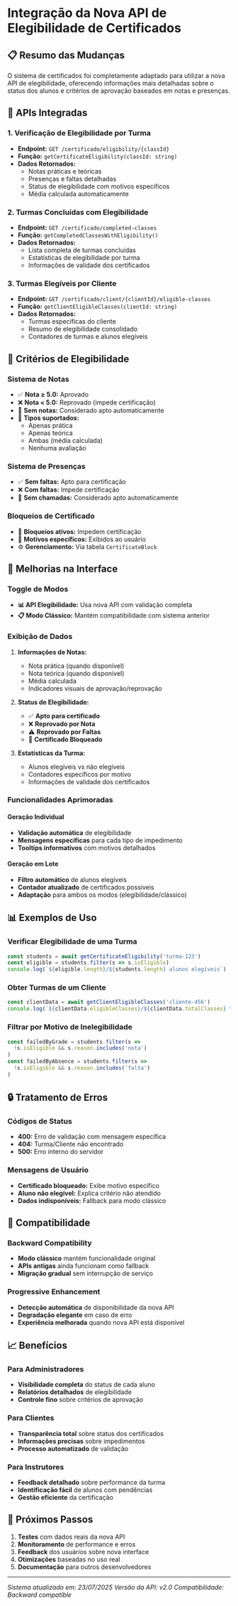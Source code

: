 # Integração da Nova API de Elegibilidade de Certificados

## 📋 Resumo das Mudanças

O sistema de certificados foi completamente adaptado para utilizar a nova API de elegibilidade, oferecendo informações mais detalhadas sobre o status dos alunos e critérios de aprovação baseados em notas e presenças.

## 🔄 APIs Integradas

### 1. Verificação de Elegibilidade por Turma
- **Endpoint:** `GET /certificado/eligibility/{classId}`
- **Função:** `getCertificateEligibility(classId: string)`
- **Dados Retornados:**
  - Notas práticas e teóricas
  - Presenças e faltas detalhadas
  - Status de elegibilidade com motivos específicos
  - Média calculada automaticamente

### 2. Turmas Concluídas com Elegibilidade
- **Endpoint:** `GET /certificado/completed-classes`
- **Função:** `getCompletedClassesWithEligibility()`
- **Dados Retornados:**
  - Lista completa de turmas concluídas
  - Estatísticas de elegibilidade por turma
  - Informações de validade dos certificados

### 3. Turmas Elegíveis por Cliente
- **Endpoint:** `GET /certificado/client/{clientId}/eligible-classes`
- **Função:** `getClientEligibleClasses(clientId: string)`
- **Dados Retornados:**
  - Turmas específicas do cliente
  - Resumo de elegibilidade consolidado
  - Contadores de turmas e alunos elegíveis

## 🎯 Critérios de Elegibilidade

### Sistema de Notas
- ✅ **Nota ≥ 5.0:** Aprovado
- ❌ **Nota < 5.0:** Reprovado (impede certificação)
- 📝 **Sem notas:** Considerado apto automaticamente
- 🧮 **Tipos suportados:**
  - Apenas prática
  - Apenas teórica
  - Ambas (média calculada)
  - Nenhuma avaliação

### Sistema de Presenças
- ✅ **Sem faltas:** Apto para certificação
- ❌ **Com faltas:** Impede certificação
- 📝 **Sem chamadas:** Considerado apto automaticamente

### Bloqueios de Certificado
- 🚫 **Bloqueios ativos:** Impedem certificação
- 📄 **Motivos específicos:** Exibidos ao usuário
- ⚙️ **Gerenciamento:** Via tabela `CertificateBlock`

## 🔧 Melhorias na Interface

### Toggle de Modos
- **📊 API Elegibilidade:** Usa nova API com validação completa
- **📋 Modo Clássico:** Mantém compatibilidade com sistema anterior

### Exibição de Dados
1. **Informações de Notas:**
   - Nota prática (quando disponível)
   - Nota teórica (quando disponível)
   - Média calculada
   - Indicadores visuais de aprovação/reprovação

2. **Status de Elegibilidade:**
   - ✅ **Apto para certificado**
   - ❌ **Reprovado por Nota**
   - ⚠️ **Reprovado por Faltas**
   - 🚫 **Certificado Bloqueado**

3. **Estatísticas da Turma:**
   - Alunos elegíveis vs não elegíveis
   - Contadores específicos por motivo
   - Informações de validade dos certificados

### Funcionalidades Aprimoradas

#### Geração Individual
- **Validação automática** de elegibilidade
- **Mensagens específicas** para cada tipo de impedimento
- **Tooltips informativos** com motivos detalhados

#### Geração em Lote
- **Filtro automático** de alunos elegíveis
- **Contador atualizado** de certificados possíveis
- **Adaptação** para ambos os modos (elegibilidade/clássico)

## 📊 Exemplos de Uso

### Verificar Elegibilidade de uma Turma
```typescript
const students = await getCertificateEligibility('turma-123')
const eligible = students.filter(s => s.isEligible)
console.log(`${eligible.length}/${students.length} alunos elegíveis`)
```

### Obter Turmas de um Cliente
```typescript
const clientData = await getClientEligibleClasses('cliente-456')
console.log(`${clientData.eligibleClasses}/${clientData.totalClasses} turmas com alunos elegíveis`)
```

### Filtrar por Motivo de Inelegibilidade
```typescript
const failedByGrade = students.filter(s => 
  !s.isEligible && s.reason.includes('nota')
)
const failedByAbsence = students.filter(s => 
  !s.isEligible && s.reason.includes('falta')
)
```

## 🔒 Tratamento de Erros

### Códigos de Status
- **400:** Erro de validação com mensagem específica
- **404:** Turma/Cliente não encontrado
- **500:** Erro interno do servidor

### Mensagens de Usuário
- **Certificado bloqueado:** Exibe motivo específico
- **Aluno não elegível:** Explica critério não atendido
- **Dados indisponíveis:** Fallback para modo clássico

## 🚀 Compatibilidade

### Backward Compatibility
- **Modo clássico** mantém funcionalidade original
- **APIs antigas** ainda funcionam como fallback
- **Migração gradual** sem interrupção de serviço

### Progressive Enhancement
- **Detecção automática** de disponibilidade da nova API
- **Degradação elegante** em caso de erro
- **Experiência melhorada** quando nova API está disponível

## 📈 Benefícios

### Para Administradores
- **Visibilidade completa** do status de cada aluno
- **Relatórios detalhados** de elegibilidade
- **Controle fino** sobre critérios de aprovação

### Para Clientes
- **Transparência total** sobre status dos certificados
- **Informações precisas** sobre impedimentos
- **Processo automatizado** de validação

### Para Instrutores
- **Feedback detalhado** sobre performance da turma
- **Identificação fácil** de alunos com pendências
- **Gestão eficiente** da certificação

## 🔄 Próximos Passos

1. **Testes** com dados reais da nova API
2. **Monitoramento** de performance e erros
3. **Feedback** dos usuários sobre nova interface
4. **Otimizações** baseadas no uso real
5. **Documentação** para outros desenvolvedores

---

*Sistema atualizado em: 23/07/2025*
*Versão da API: v2.0*
*Compatibilidade: Backward compatible*
